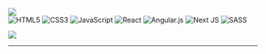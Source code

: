 ![](https://github-readme-streak-stats.herokuapp.com/?user=sajwarkhan&theme=swift&hide_border=true)<br/>
![HTML5](https://img.shields.io/badge/html5-%23E34F26.svg?style=plastic&logo=html5&logoColor=white) ![CSS3](https://img.shields.io/badge/css3-%231572B6.svg?style=plastic&logo=css3&logoColor=white) ![JavaScript](https://img.shields.io/badge/javascript-%23323330.svg?style=plastic&logo=javascript&logoColor=%23F7DF1E) ![React](https://img.shields.io/badge/react-%2320232a.svg?style=plastic&logo=react&logoColor=%2361DAFB) ![Angular.js](https://img.shields.io/badge/angular.js-%23E23237.svg?style=plastic&logo=angularjs&logoColor=white) ![Next JS](https://img.shields.io/badge/Next-black?style=plastic&logo=next.js&logoColor=white)  ![SASS](https://img.shields.io/badge/SASS-hotpink.svg?style=plastic&logo=SASS&logoColor=white)

![](https://github-readme-stats.vercel.app/api/top-langs/?username=SAJWARKHAN&theme=swift&hide_border=false&include_all_commits=false&count_private=false&layout=compact)

---


